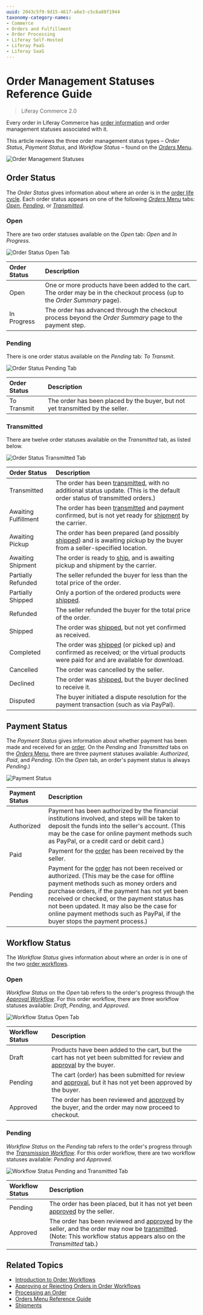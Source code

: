 ```yaml
---
uuid: 2043c5f9-9d15-4617-a6e3-c5c6a88f1944
taxonomy-category-names:
- Commerce
- Orders and Fulfillment
- Order Processing
- Liferay Self-Hosted
- Liferay PaaS
- Liferay SaaS
---
```

# Order Management Statuses Reference Guide

> Liferay Commerce 2.0

Every order in Liferay Commerce has [order information](./order-information.md) and order management statuses associated with it.

This article reviews the three order management status types – *Order Status*, *Payment Status*, and *Workflow Status* –  found on the [*Orders* Menu](./orders-menu-reference-guide.md).

![Order Management Statuses](./order-management-statuses-reference-guide/images/01.png)

## Order Status

The *Order Status* gives information about where an order is in the [order life cycle](./order-life-cycle.md). Each order status appears on one of the following [*Orders* Menu](./orders-menu-reference-guide.md) tabs: [*Open*](./orders-menu-reference-guide.md#open), [*Pending*](./orders-menu-reference-guide.md#pending), or [*Transmitted*](./orders-menu-reference-guide.md#transmitted).

### Open

There are two order statuses available on the *Open* tab: *Open* and *In Progress*.

   ![Order Status Open Tab](./order-management-statuses-reference-guide/images/02.png)

| Order Status | Description |
| :--- | :--- |
| Open | One or more products have been added to the cart. The order may be in the checkout process (up to the *Order Summary* page). |
| In Progress | The order has advanced through the checkout process beyond the *Order Summary* page to the payment step. |

### Pending

There is one order status available on the *Pending* tab: *To Transmit*.

   ![Order Status Pending Tab](./order-management-statuses-reference-guide/images/03.png)

| Order Status | Description |
| :--- | :--- |
| To Transmit | The order has been placed by the buyer, but not yet transmitted by the seller. |

### Transmitted

There are twelve order statuses available on the *Transmitted* tab, as listed below.

   ![Order Status Transmitted Tab](./order-management-statuses-reference-guide/images/04.png)

| Order Status | Description |
| :--- | :--- |
| Transmitted | The order has been [transmitted](./processing-an-order.md#commerce-20-and-below), with no additional status update. (This is the default order status of transmitted orders.) |
| Awaiting Fulfillment | The order has been [transmitted](./processing-an-order.md#commerce-20-and-below) and payment confirmed, but is not yet ready for [shipment](../shipments/introduction-to-shipments.md) by the carrier. |
| Awaiting Pickup | The order has been prepared (and possibly [shipped](../shipments/introduction-to-shipments.md)) and is awaiting pickup by the buyer from a seller-specified location. |
| Awaiting Shipment | The order is ready to [ship](../shipments/introduction-to-shipments.md), and is awaiting pickup and shipment by the carrier. |
| Partially Refunded | The seller refunded the buyer for less than the total price of the order. |
| Partially Shipped | Only a portion of the ordered products were [shipped](../shipments/introduction-to-shipments.md). |
| Refunded | The seller refunded the buyer for the total price of the order. |
| Shipped | The order was [shipped](../shipments/introduction-to-shipments.md), but not yet confirmed as received. |
| Completed | The order was [shipped](../shipments/introduction-to-shipments.md) (or picked up) and confirmed as received; or the virtual products were paid for and are available for download. |
| Cancelled | The order was cancelled by the seller. |
| Declined | The order was [shipped](../shipments/introduction-to-shipments.md), but the buyer declined to receive it. |
| Disputed | The buyer initiated a dispute resolution for the payment transaction (such as via PayPal). |

## Payment Status

The *Payment Status* gives information about whether payment has been made and received for an [order](./processing-an-order.md). On the *Pending* and *Transmitted* tabs on the [*Orders* Menu](./orders-menu-reference-guide.md), there are three payment statuses available: *Authorized*, *Paid*, and *Pending*. (On the *Open* tab, an order's payment status is always *Pending*.)

   ![Payment Status](./order-management-statuses-reference-guide/images/05.png)

| Payment Status | Description |
| :--- | :--- |
| Authorized | Payment has been authorized by the financial institutions involved, and steps will be taken to deposit the funds into the seller's account. (This may be the case for online payment methods such as PayPal, or a credit card or debit card.) |
| Paid | Payment for the [order](./processing-an-order.md) has been received by the seller. |
| Pending | Payment for the [order](./processing-an-order.md) has not been received or authorized. (This may be the case for offline payment methods such as money orders and purchase orders, if the payment has not yet been received or checked, or the payment status has not been updated. It may also be the case for online payment methods such as PayPal, if the buyer stops the payment process.) |

## Workflow Status

The *Workflow Status* gives information about where an order is in one of the two [order workflows](../order-workflows/introduction-to-order-workflows.md).

### Open

*Workflow Status* on the *Open* tab refers to the order's progress through the [*Approval Workflow*](../order-workflows/introduction-to-order-workflows.md#approval-workflow-buyer-side-cart-approval-only). For this order workflow, there are three workflow statuses available: *Draft*, *Pending*, and *Approved*.

   ![Workflow Status Open Tab](./order-management-statuses-reference-guide/images/06.png)

| Workflow Status | Description |
| :--- | :--- |
| Draft | Products have been added to the cart, but the cart has not yet been submitted for review and [approval](../order-workflows/approving-or-rejecting-orders-in-order-workflows.md) by the buyer. |
| Pending | The cart (order) has been submitted for review and [approval](../order-workflows/approving-or-rejecting-orders-in-order-workflows.md), but it has not yet been approved by the buyer. |
| Approved | The order has been reviewed and [approved](../order-workflows/approving-or-rejecting-orders-in-order-workflows.md) by the buyer, and the order may now proceed to checkout. |

### Pending

*Workflow Status* on the *Pending* tab refers to the order's progress through the [*Transmission Workflow*](../order-workflows/introduction-to-order-workflows.md#transmission-workflow-seller-side-order-approval-only). For this order workflow, there are two workflow statuses available: *Pending* and *Approved*.

   ![Workflow Status Pending and Transmitted Tab](./order-management-statuses-reference-guide/images/07.png)

| Workflow Status | Description |
| :--- | :--- |
| Pending | The order has been placed, but it has not yet been [approved](../order-workflows/approving-or-rejecting-orders-in-order-workflows.md) by the seller. |
| Approved | The order has been reviewed and [approved](../order-workflows/approving-or-rejecting-orders-in-order-workflows.md) by the seller, and the order may now be [transmitted](./processing-an-order.md#commerce-20-and-below). (Note: This workflow status appears also on the *Transmitted* tab.)  |

## Related Topics

* [Introduction to Order Workflows](../order-workflows/introduction-to-order-workflows.md)
* [Approving or Rejecting Orders in Order Workflows](../order-workflows/approving-or-rejecting-orders-in-order-workflows.md)
* [Processing an Order](./processing-an-order.md)
* [Orders Menu Reference Guide](./orders-menu-reference-guide.md)
* [Shipments](../shipments.md)
